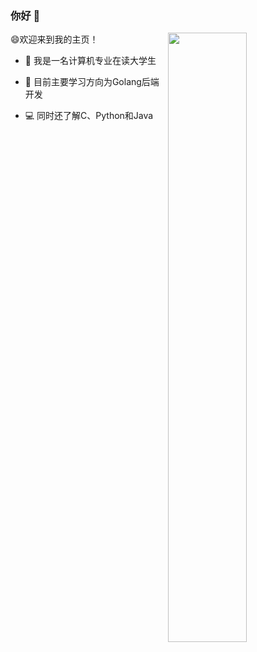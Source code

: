 ### 你好 👋

<p><img width="50%" align="right" src="https://github-readme-stats.vercel.app/api?username=Aprilnice&show_icons=true&hide_border=true" />
😄欢迎来到我的主页！

- 🔭 我是一名计算机专业在读大学生

- :rocket: 目前主要学习方向为Golang后端开发
- :computer: 同时还了解C、Python和Java
